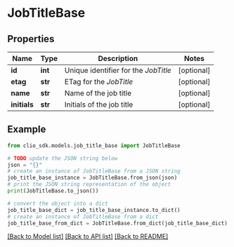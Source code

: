 # JobTitleBase


## Properties

Name | Type | Description | Notes
------------ | ------------- | ------------- | -------------
**id** | **int** | Unique identifier for the *JobTitle* | [optional] 
**etag** | **str** | ETag for the *JobTitle* | [optional] 
**name** | **str** | Name of the job title | [optional] 
**initials** | **str** | Initials of the job title | [optional] 

## Example

```python
from clio_sdk.models.job_title_base import JobTitleBase

# TODO update the JSON string below
json = "{}"
# create an instance of JobTitleBase from a JSON string
job_title_base_instance = JobTitleBase.from_json(json)
# print the JSON string representation of the object
print(JobTitleBase.to_json())

# convert the object into a dict
job_title_base_dict = job_title_base_instance.to_dict()
# create an instance of JobTitleBase from a dict
job_title_base_from_dict = JobTitleBase.from_dict(job_title_base_dict)
```
[[Back to Model list]](../README.md#documentation-for-models) [[Back to API list]](../README.md#documentation-for-api-endpoints) [[Back to README]](../README.md)



